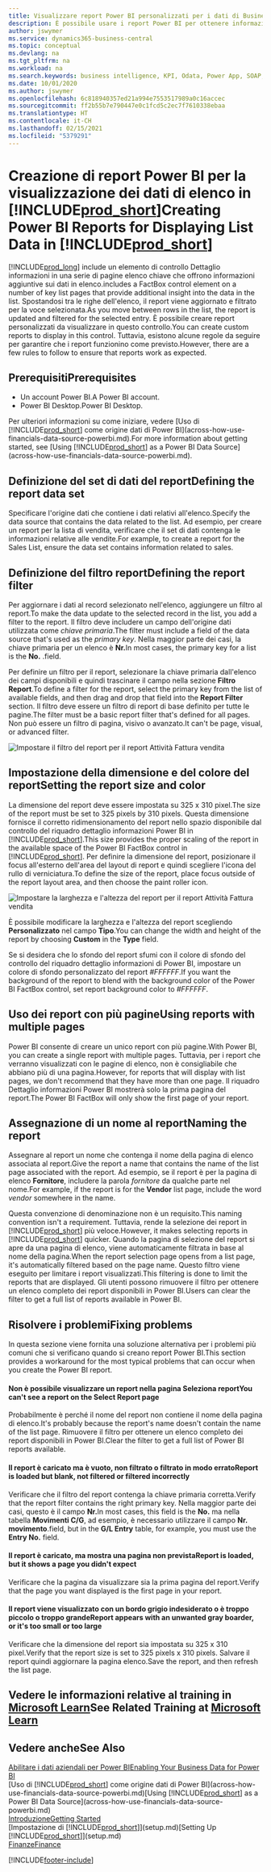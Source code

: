 ```yaml
---
title: Visualizzare report Power BI personalizzati per i dati di Business Central | Microsoft Docs
description: È possibile usare i report Power BI per ottenere informazioni aggiuntive sui dati negli elenchi.
author: jswymer
ms.service: dynamics365-business-central
ms.topic: conceptual
ms.devlang: na
ms.tgt_pltfrm: na
ms.workload: na
ms.search.keywords: business intelligence, KPI, Odata, Power App, SOAP, analysis
ms.date: 10/01/2020
ms.author: jswymer
ms.openlocfilehash: 6c818940357ed21a994e7553517989a0c16accec
ms.sourcegitcommit: ff2b55b7e790447e0c1fcd5c2ec7f7610338ebaa
ms.translationtype: HT
ms.contentlocale: it-CH
ms.lasthandoff: 02/15/2021
ms.locfileid: "5379291"
---
```

# <a name="creating-power-bi-reports-for-displaying-list-data-in-prod_short"></a><span data-ttu-id="6d14c-103">Creazione di report Power BI per la visualizzazione dei dati di elenco in [!INCLUDE[prod_short](includes/prod_short.md)]</span><span class="sxs-lookup"><span data-stu-id="6d14c-103">Creating Power BI Reports for Displaying List Data in [!INCLUDE[prod_short](includes/prod_short.md)]</span></span>

[!INCLUDE[prod_long](includes/prod_long.md)] <span data-ttu-id="6d14c-104">include un elemento di controllo Dettaglio informazioni in una serie di pagine elenco chiave che offrono informazioni aggiuntive sui dati in elenco.</span><span class="sxs-lookup"><span data-stu-id="6d14c-104">includes a FactBox control element on a number of key list pages that provide additional insight into the data in the list.</span></span> <span data-ttu-id="6d14c-105">Spostandosi tra le righe dell'elenco, il report viene aggiornato e filtrato per la voce selezionata.</span><span class="sxs-lookup"><span data-stu-id="6d14c-105">As you move between rows in the list, the report is updated and filtered for the selected entry.</span></span> <span data-ttu-id="6d14c-106">È possibile creare report personalizzati da visualizzare in questo controllo.</span><span class="sxs-lookup"><span data-stu-id="6d14c-106">You can create custom reports to display in this control.</span></span> <span data-ttu-id="6d14c-107">Tuttavia, esistono alcune regole da seguire per garantire che i report funzionino come previsto.</span><span class="sxs-lookup"><span data-stu-id="6d14c-107">However, there are a few rules to follow to ensure that reports work as expected.</span></span>  

## <a name="prerequisites"></a><span data-ttu-id="6d14c-108">Prerequisiti</span><span class="sxs-lookup"><span data-stu-id="6d14c-108">Prerequisites</span></span>

- <span data-ttu-id="6d14c-109">Un account Power BI.</span><span class="sxs-lookup"><span data-stu-id="6d14c-109">A Power BI account.</span></span>
- <span data-ttu-id="6d14c-110">Power BI Desktop.</span><span class="sxs-lookup"><span data-stu-id="6d14c-110">Power BI Desktop.</span></span>

<span data-ttu-id="6d14c-111">Per ulteriori informazioni su come iniziare, vedere [Uso di [!INCLUDE[prod_short](includes/prod_short.md)] come origine dati di Power BI](across-how-use-financials-data-source-powerbi.md).</span><span class="sxs-lookup"><span data-stu-id="6d14c-111">For more information about getting started, see [Using [!INCLUDE[prod_short](includes/prod_short.md)] as a Power BI Data Source](across-how-use-financials-data-source-powerbi.md).</span></span>

## <a name="defining-the-report-data-set"></a><span data-ttu-id="6d14c-112">Definizione del set di dati del report</span><span class="sxs-lookup"><span data-stu-id="6d14c-112">Defining the report data set</span></span>

<span data-ttu-id="6d14c-113">Specificare l'origine dati che contiene i dati relativi all'elenco.</span><span class="sxs-lookup"><span data-stu-id="6d14c-113">Specify the data source that contains the data related to the list.</span></span> <span data-ttu-id="6d14c-114">Ad esempio, per creare un report per la lista di vendita, verificare che il set di dati contenga le informazioni relative alle vendite.</span><span class="sxs-lookup"><span data-stu-id="6d14c-114">For example, to create a report for the Sales List, ensure the data set contains information related to sales.</span></span>  

## <a name="defining-the-report-filter"></a><span data-ttu-id="6d14c-115">Definizione del filtro report</span><span class="sxs-lookup"><span data-stu-id="6d14c-115">Defining the report filter</span></span>

<span data-ttu-id="6d14c-116">Per aggiornare i dati al record selezionato nell'elenco, aggiungere un filtro al report.</span><span class="sxs-lookup"><span data-stu-id="6d14c-116">To make the data update to the selected record in the list, you add a filter to the report.</span></span> <span data-ttu-id="6d14c-117">Il filtro deve includere un campo dell'origine dati utilizzata come *chiave primaria*.</span><span class="sxs-lookup"><span data-stu-id="6d14c-117">The filter must include a field of the data source that's used as the *primary key*.</span></span> <span data-ttu-id="6d14c-118">Nella maggior parte dei casi, la chiave primaria per un elenco è **Nr.**</span><span class="sxs-lookup"><span data-stu-id="6d14c-118">In most cases, the primary key for a list is the **No.**</span></span> <span data-ttu-id="6d14c-119">.</span><span class="sxs-lookup"><span data-stu-id="6d14c-119">field.</span></span>

<span data-ttu-id="6d14c-120">Per definire un filtro per il report, selezionare la chiave primaria dall'elenco dei campi disponibili e quindi trascinare il campo nella sezione **Filtro Report**.</span><span class="sxs-lookup"><span data-stu-id="6d14c-120">To define a filter for the report, select the primary key from the list of available fields, and then drag and drop that field into the **Report Filter** section.</span></span> <span data-ttu-id="6d14c-121">Il filtro deve essere un filtro di report di base definito per tutte le pagine.</span><span class="sxs-lookup"><span data-stu-id="6d14c-121">The filter must be a basic report filter that's defined for all pages.</span></span> <span data-ttu-id="6d14c-122">Non può essere un filtro di pagina, visivo o avanzato.</span><span class="sxs-lookup"><span data-stu-id="6d14c-122">It can't be page, visual, or advanced filter.</span></span>

![Impostare il filtro del report per il report Attività Fattura vendita](./media/across-how-use-powerbi-reports-factbox/financials-powerbi-report-filter-v3.png)

## <a name="setting-the-report-size-and-color"></a><span data-ttu-id="6d14c-124">Impostazione della dimensione e del colore del report</span><span class="sxs-lookup"><span data-stu-id="6d14c-124">Setting the report size and color</span></span>

<span data-ttu-id="6d14c-125">La dimensione del report deve essere impostata su 325 x 310 pixel.</span><span class="sxs-lookup"><span data-stu-id="6d14c-125">The size of the report must be set to 325 pixels by 310 pixels.</span></span> <span data-ttu-id="6d14c-126">Questa dimensione fornisce il corretto ridimensionamento del report nello spazio disponibile dal controllo del riquadro dettaglio informazioni Power BI in [!INCLUDE[prod_short](includes/prod_short.md)].</span><span class="sxs-lookup"><span data-stu-id="6d14c-126">This size provides the proper scaling of the report in the available space of the Power BI FactBox control in [!INCLUDE[prod_short](includes/prod_short.md)].</span></span> <span data-ttu-id="6d14c-127">Per definire la dimensione del report, posizionare il focus all'esterno dell'area del layout di report e quindi scegliere l'icona del rullo di verniciatura.</span><span class="sxs-lookup"><span data-stu-id="6d14c-127">To define the size of the report, place focus outside of the report layout area, and then choose the paint roller icon.</span></span>

![Impostare la larghezza e l'altezza del report per il report Attività Fattura vendita](./media/across-how-use-powerbi-reports-factbox/financials-powerbi-report-sizing-v3.png)

<span data-ttu-id="6d14c-129">È possibile modificare la larghezza e l'altezza del report scegliendo **Personalizzato** nel campo **Tipo**.</span><span class="sxs-lookup"><span data-stu-id="6d14c-129">You can change the width and height of the report by choosing **Custom** in the **Type** field.</span></span>

<span data-ttu-id="6d14c-130">Se si desidera che lo sfondo del report sfumi con il colore di sfondo del controllo del riquadro dettaglio informazioni di Power BI, impostare un colore di sfondo personalizzato del report *#FFFFFF*.</span><span class="sxs-lookup"><span data-stu-id="6d14c-130">If you want the background of the report to blend with the background color of the Power BI FactBox control, set report background color to *#FFFFFF*.</span></span> 

## <a name="using-reports-with-multiple-pages"></a><span data-ttu-id="6d14c-131">Uso dei report con più pagine</span><span class="sxs-lookup"><span data-stu-id="6d14c-131">Using reports with multiple pages</span></span>

<span data-ttu-id="6d14c-132">Power BI consente di creare un unico report con più pagine.</span><span class="sxs-lookup"><span data-stu-id="6d14c-132">With Power BI, you can create a single report with multiple pages.</span></span> <span data-ttu-id="6d14c-133">Tuttavia, per i report che verranno visualizzati con le pagine di elenco, non è consigliabile che abbiano più di una pagina.</span><span class="sxs-lookup"><span data-stu-id="6d14c-133">However, for reports that will display with list pages, we don't recommend that they have more than one page.</span></span> <span data-ttu-id="6d14c-134">Il riquadro Dettaglio informazioni Power BI mostrerà solo la prima pagina del report.</span><span class="sxs-lookup"><span data-stu-id="6d14c-134">The Power BI FactBox will only show the first page of your report.</span></span>

## <a name="naming-the-report"></a><span data-ttu-id="6d14c-135">Assegnazione di un nome al report</span><span class="sxs-lookup"><span data-stu-id="6d14c-135">Naming the report</span></span>

<span data-ttu-id="6d14c-136">Assegnare al report un nome che contenga il nome della pagina di elenco associata al report.</span><span class="sxs-lookup"><span data-stu-id="6d14c-136">Give the report a name that contains the name of the list page associated with the report.</span></span> <span data-ttu-id="6d14c-137">Ad esempio, se il report è per la pagina di elenco **Fornitore**, includere la parola *fornitore* da qualche parte nel nome.</span><span class="sxs-lookup"><span data-stu-id="6d14c-137">For example, if the report is for the **Vendor** list page, include the word *vendor* somewhere in the name.</span></span>  

<span data-ttu-id="6d14c-138">Questa convenzione di denominazione non è un requisito.</span><span class="sxs-lookup"><span data-stu-id="6d14c-138">This naming convention isn't a requirement.</span></span> <span data-ttu-id="6d14c-139">Tuttavia, rende la selezione dei report in [!INCLUDE[prod_short](includes/prod_short.md)] più veloce.</span><span class="sxs-lookup"><span data-stu-id="6d14c-139">However, it makes selecting reports in [!INCLUDE[prod_short](includes/prod_short.md)] quicker.</span></span> <span data-ttu-id="6d14c-140">Quando la pagina di selezione del report si apre da una pagina di elenco, viene automaticamente filtrata in base al nome della pagina.</span><span class="sxs-lookup"><span data-stu-id="6d14c-140">When the report selection page opens from a list page, it's automatically filtered based on the page name.</span></span> <span data-ttu-id="6d14c-141">Questo filtro viene eseguito per limitare i report visualizzati.</span><span class="sxs-lookup"><span data-stu-id="6d14c-141">This filtering is done to limit the reports that are displayed.</span></span> <span data-ttu-id="6d14c-142">Gli utenti possono rimuovere il filtro per ottenere un elenco completo dei report disponibili in Power BI.</span><span class="sxs-lookup"><span data-stu-id="6d14c-142">Users can clear the filter to get a full list of reports available in Power BI.</span></span>  

## <a name="fixing-problems"></a><span data-ttu-id="6d14c-143">Risolvere i problemi</span><span class="sxs-lookup"><span data-stu-id="6d14c-143">Fixing problems</span></span>

<span data-ttu-id="6d14c-144">In questa sezione viene fornita una soluzione alternativa per i problemi più comuni che si verificano quando si creano report Power BI.</span><span class="sxs-lookup"><span data-stu-id="6d14c-144">This section provides a workaround for the most typical problems that can occur when you create the Power BI report.</span></span>  

#### <a name="you-cant-see-a-report-on-the-select-report-page"></a><span data-ttu-id="6d14c-145">Non è possibile visualizzare un report nella pagina Seleziona report</span><span class="sxs-lookup"><span data-stu-id="6d14c-145">You can't see a report on the Select Report page</span></span>

<span data-ttu-id="6d14c-146">Probabilmente è perché il nome del report non contiene il nome della pagina di elenco.</span><span class="sxs-lookup"><span data-stu-id="6d14c-146">It's probably because the report's name doesn't contain the name of the list page.</span></span> <span data-ttu-id="6d14c-147">Rimuovere il filtro per ottenere un elenco completo dei report disponibili in Power BI.</span><span class="sxs-lookup"><span data-stu-id="6d14c-147">Clear the filter to get a full list of Power BI reports available.</span></span>  

#### <a name="report-is-loaded-but-blank-not-filtered-or-filtered-incorrectly"></a><span data-ttu-id="6d14c-148">Il report è caricato ma è vuoto, non filtrato o filtrato in modo errato</span><span class="sxs-lookup"><span data-stu-id="6d14c-148">Report is loaded but blank, not filtered or filtered incorrectly</span></span>

<span data-ttu-id="6d14c-149">Verificare che il filtro del report contenga la chiave primaria corretta.</span><span class="sxs-lookup"><span data-stu-id="6d14c-149">Verify that the report filter contains the right primary key.</span></span> <span data-ttu-id="6d14c-150">Nella maggior parte dei casi, questo è il campo **Nr.**</span><span class="sxs-lookup"><span data-stu-id="6d14c-150">In most cases, this field is the **No.**</span></span> <span data-ttu-id="6d14c-151">ma nella tabella **Movimenti C/G**, ad esempio, è necessario utilizzare il campo **Nr. movimento**.</span><span class="sxs-lookup"><span data-stu-id="6d14c-151">field, but in the **G/L Entry** table, for example, you must use the **Entry No.** field.</span></span>

#### <a name="report-is-loaded-but-it-shows-a-page-you-didnt-expect"></a><span data-ttu-id="6d14c-152">Il report è caricato, ma mostra una pagina non prevista</span><span class="sxs-lookup"><span data-stu-id="6d14c-152">Report is loaded, but it shows a page you didn't expect</span></span>

<span data-ttu-id="6d14c-153">Verificare che la pagina da visualizzare sia la prima pagina del report.</span><span class="sxs-lookup"><span data-stu-id="6d14c-153">Verify that the page you want displayed is the first page in your report.</span></span>  

#### <a name="report-appears-with-an-unwanted-gray-boarder-or-its-too-small-or-too-large"></a><span data-ttu-id="6d14c-154">Il report viene visualizzato con un bordo grigio indesiderato o è troppo piccolo o troppo grande</span><span class="sxs-lookup"><span data-stu-id="6d14c-154">Report appears with an unwanted gray boarder, or it's too small or too large</span></span>

<span data-ttu-id="6d14c-155">Verificare che la dimensione del report sia impostata su 325 x 310 pixel.</span><span class="sxs-lookup"><span data-stu-id="6d14c-155">Verify that the report size is set to 325 pixels x 310 pixels.</span></span> <span data-ttu-id="6d14c-156">Salvare il report quindi aggiornare la pagina elenco.</span><span class="sxs-lookup"><span data-stu-id="6d14c-156">Save the report, and then refresh the list page.</span></span>  

## <a name="see-related-training-at-microsoft-learn"></a><span data-ttu-id="6d14c-157">Vedere le informazioni relative al training in [Microsoft Learn](/learn/modules/configure-powerbi-excel-dynamics-365-business-central/index)</span><span class="sxs-lookup"><span data-stu-id="6d14c-157">See Related Training at [Microsoft Learn](/learn/modules/configure-powerbi-excel-dynamics-365-business-central/index)</span></span>

## <a name="see-also"></a><span data-ttu-id="6d14c-158">Vedere anche</span><span class="sxs-lookup"><span data-stu-id="6d14c-158">See Also</span></span>

[<span data-ttu-id="6d14c-159">Abilitare i dati aziendali per Power BI</span><span class="sxs-lookup"><span data-stu-id="6d14c-159">Enabling Your Business Data for Power BI</span></span>](admin-powerbi.md)  
<span data-ttu-id="6d14c-160">[Uso di [!INCLUDE[prod_short](includes/prod_short.md)] come origine dati di Power BI](across-how-use-financials-data-source-powerbi.md)</span><span class="sxs-lookup"><span data-stu-id="6d14c-160">[Using [!INCLUDE[prod_short](includes/prod_short.md)] as a Power BI Data Source](across-how-use-financials-data-source-powerbi.md)</span></span>  
[<span data-ttu-id="6d14c-161">Introduzione</span><span class="sxs-lookup"><span data-stu-id="6d14c-161">Getting Started</span></span>](product-get-started.md)  
<span data-ttu-id="6d14c-162">[Impostazione di [!INCLUDE[prod_short](includes/prod_short.md)]](setup.md)</span><span class="sxs-lookup"><span data-stu-id="6d14c-162">[Setting Up [!INCLUDE[prod_short](includes/prod_short.md)]](setup.md)</span></span>  
[<span data-ttu-id="6d14c-163">Finanze</span><span class="sxs-lookup"><span data-stu-id="6d14c-163">Finance</span></span>](finance.md)  


[!INCLUDE[footer-include](includes/footer-banner.md)]
